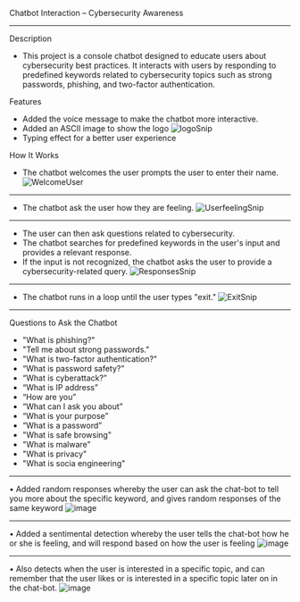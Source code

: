 Chatbot Interaction – Cybersecurity Awareness
********************************************************************
Description
- This project is a console chatbot designed to educate users about cybersecurity best practices. It interacts with users by responding to predefined keywords related to cybersecurity topics such as strong passwords, phishing, and two-factor authentication.

Features
-	Added the voice message to make the chatbot more interactive.
- Added an ASCII image to show the logo
![logoSnip](https://github.com/user-attachments/assets/1d97a27d-da85-42cd-a264-d83f5915ad1e)
-	Typing effect for a better user experience

How It Works
-	The chatbot welcomes the user prompts the user to enter their name.
![WelcomeUser](https://github.com/user-attachments/assets/9907e8f9-424e-4040-8096-2f30149d2546)

********************************************************************
-	The chatbot ask the user how they are feeling.
![UserfeelingSnip](https://github.com/user-attachments/assets/b3799df9-18e6-4e21-bd3a-dbe6e4f3b156)
********************************************************************

-	The user can then ask questions related to cybersecurity.
-	The chatbot searches for predefined keywords in the user's input and provides a relevant response.
-	If the input is not recognized, the chatbot asks the user to provide a cybersecurity-related query.
![ResponsesSnip](https://github.com/user-attachments/assets/d635379a-cd1d-44e7-b9ee-283bd27f61e6)
********************************************************************
-	The chatbot runs in a loop until the user types "exit."
![ExitSnip](https://github.com/user-attachments/assets/34579c18-e805-4245-a2e3-e4c604fe510d)

********************************************************************

Questions to Ask the Chatbot
-	"What is phishing?"
-	"Tell me about strong passwords."
-	"What is two-factor authentication?"
-	“What is password safety?”
-	“What is cyberattack?”
-	“What is IP address”
-	“How are you”
-	“What can I ask you about”
-	“What is your purpose”
-	“What is a password”
-	"What is safe browsing"
-	"What is malware"
-	"What is privacy"
-	"What is socia engineering"

********************************************************************
•	Added random responses whereby the user can ask the chat-bot to tell you more about the specific keyword, and gives random responses of the same keyword
![image](https://github.com/user-attachments/assets/0722a6d6-47bb-4f82-98bd-d34e075cc877)

********************************************************************
•	Added a sentimental detection whereby the user tells the chat-bot how he or she is feeling, and will respond based on how the user is feeling
![image](https://github.com/user-attachments/assets/4a458918-4dee-46a5-8140-7c6c0f3e7998)

********************************************************************
•	Also detects when the user is interested in a specific topic, and can remember that the user likes or is interested in a specific topic later on in the chat-bot. 
![image](https://github.com/user-attachments/assets/c9e21b36-e2b1-49af-9a7e-5161aecdd17b)


